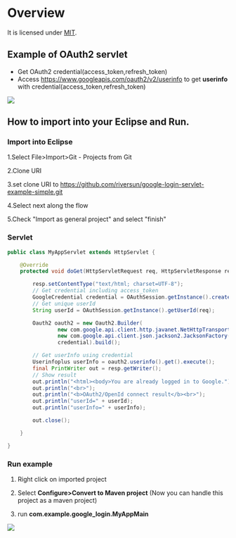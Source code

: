 # Overview
It is licensed under [MIT](https://opensource.org/licenses/MIT).

## Example of OAuth2 servlet 

- Get OAuth2 credential(access_token,refresh_token)
- Access https://www.googleapis.com/oauth2/v2/userinfo to get **userinfo** with credential(access_token,refresh_token)

<img src="https://riversun.github.io/img/goauth2/lib_oauth2_example01.png">  

## How to import into your Eclipse and Run.

### Import into Eclipse

1.Select File>Import>Git - Projects from Git  

2.Clone URI  

3.set clone URI to https://github.com/riversun/google-login-servlet-example-simple.git

4.Select next along the flow  

5.Check "Import as general project" and select "finish"  

### Servlet

```java
public class MyAppServlet extends HttpServlet {

	@Override
	protected void doGet(HttpServletRequest req, HttpServletResponse resp) throws ServletException, IOException {

		resp.setContentType("text/html; charset=UTF-8");
		// Get credential including access_token
		GoogleCredential credential = OAuthSession.getInstance().createCredential(req);
		// Get unique userId
		String userId = OAuthSession.getInstance().getUserId(req);

		Oauth2 oauth2 = new Oauth2.Builder(
				new com.google.api.client.http.javanet.NetHttpTransport(),
				new com.google.api.client.json.jackson2.JacksonFactory(),
				credential).build();

		// Get userInfo using credential
		Userinfoplus userInfo = oauth2.userinfo().get().execute();
		final PrintWriter out = resp.getWriter();
		// Show result
		out.println("<html><body>You are already logged in to Google.");
		out.println("<br>");
		out.println("<b>OAuth2/OpenId connect result</b><br>");
		out.println("userId=" + userId);
		out.println("userInfo=" + userInfo);

		out.close();

	}

}
```

### Run example

1. Right click on imported project  
1. Select **Configure>Convert to Maven project**
(Now you can handle this project as a maven project) 

1. run **com.example.google_login.MyAppMain**

<img src="https://riversun.github.io/img/goauth2/lib_oauth2_example01.png">  
